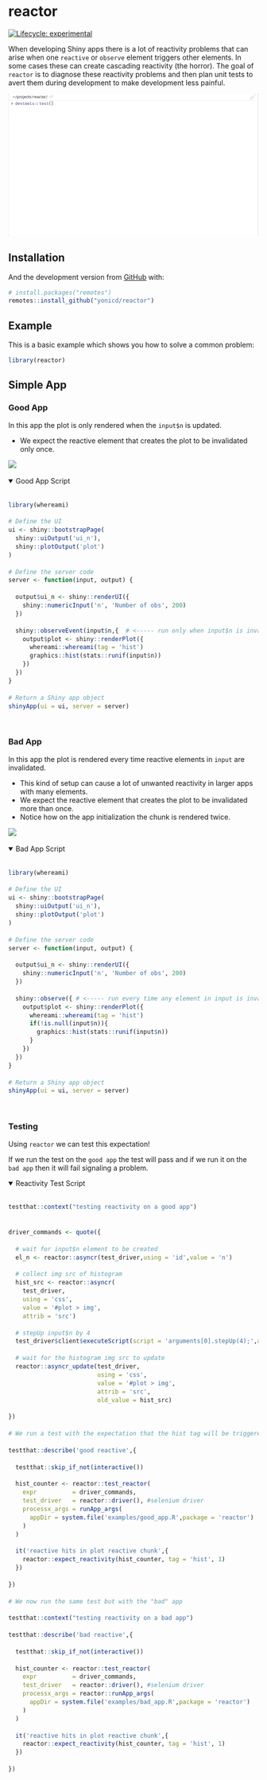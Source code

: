 
<!-- README.md is generated from README.Rmd. Please edit that file -->

# reactor

<!-- badges: start -->

[![Lifecycle:
experimental](https://img.shields.io/badge/lifecycle-experimental-orange.svg)](https://www.tidyverse.org/lifecycle/#experimental)
<!-- badges: end -->

When developing Shiny apps there is a lot of reactivity problems that
can arise when one `reactive` or `observe` element triggers other
elements. In some cases these can create cascading reactivity (the
horror). The goal of `reactor` is to diagnose these reactivity problems
and then plan unit tests to avert them during development to make
development less painful.

![](https://github.com/yonicd/reactor/raw/media/example.gif)

## Installation

And the development version from [GitHub](https://github.com/) with:

``` r
# install.packages("remotes")
remotes::install_github("yonicd/reactor")
```

## Example

This is a basic example which shows you how to solve a common problem:

``` r
library(reactor)
```

## Simple App

### Good App

In this app the plot is only rendered when the `input$n` is updated.

  - We expect the reactive element that creates the plot to be
    invalidated only once.

![](https://github.com/yonicd/reactor/raw/media/good_app.gif)

<details open>

<summary> <span title="Click to Expand"> Good App Script </span>
</summary>

``` r

library(whereami)

# Define the UI
ui <- shiny::bootstrapPage(
  shiny::uiOutput('ui_n'),
  shiny::plotOutput('plot')
)

# Define the server code
server <- function(input, output) {
  
  output$ui_n <- shiny::renderUI({
    shiny::numericInput('n', 'Number of obs', 200)
  })
  
  shiny::observeEvent(input$n,{  # <----- run only when input$n is invalidated
    output$plot <- shiny::renderPlot({
      whereami::whereami(tag = 'hist')
      graphics::hist(stats::runif(input$n))
    })
  })
}

# Return a Shiny app object
shinyApp(ui = ui, server = server)
```

</details>

<br>

### Bad App

In this app the plot is rendered every time reactive elements in `input`
are invalidated.

  - This kind of setup can cause a lot of unwanted reactivity in larger
    apps with many elements.
  - We expect the reactive element that creates the plot to be
    invalidated more than once.
  - Notice how on the app initialization the chunk is rendered twice.

![](https://github.com/yonicd/reactor/raw/media/bad_app.gif)

<details open>

<summary> <span title="Click to Expand"> Bad App Script </span>
</summary>

``` r

library(whereami)

# Define the UI
ui <- shiny::bootstrapPage(
  shiny::uiOutput('ui_n'),
  shiny::plotOutput('plot')
)

# Define the server code
server <- function(input, output) {
  
  output$ui_n <- shiny::renderUI({
    shiny::numericInput('n', 'Number of obs', 200)
  })
  
  shiny::observe({ # <----- run every time any element in input is invalidated
    output$plot <- shiny::renderPlot({
      whereami::whereami(tag = 'hist')
      if(!is.null(input$n)){
        graphics::hist(stats::runif(input$n)) 
      }
    })
  })
}

# Return a Shiny app object
shinyApp(ui = ui, server = server)
```

</details>

<br>

### Testing

Using `reactor` we can test this expectation\!

If we run the test on the `good app` the test will pass and if we run it
on the `bad app` then it will fail signaling a problem.

<details open>

<summary> <span title="Click to Expand"> Reactivity Test Script </span>
</summary>

``` r

testthat::context("testing reactivity on a good app")


driver_commands <- quote({
  
  # wait for input$n element to be created
  el_n <- reactor::asyncr(test_driver,using = 'id',value = 'n')
  
  # collect img src of histogram
  hist_src <- reactor::asyncr(
    test_driver,
    using = 'css',
    value = '#plot > img',
    attrib = 'src')
  
  # stepUp input$n by 4
  test_driver$client$executeScript(script = 'arguments[0].stepUp(4);',args = list(el_n))
  
  # wait for the histogram img src to update
  reactor::asyncr_update(test_driver,
                         using = 'css',
                         value = '#plot > img',
                         attrib = 'src',
                         old_value = hist_src)
  
})

# We run a test with the expectation that the hist tag will be triggered once.

testthat::describe('good reactive',{
  
  testthat::skip_if_not(interactive())
  
  hist_counter <- reactor::test_reactor(
    expr          = driver_commands,
    test_driver   = reactor::driver(), #selenium driver
    processx_args = runApp_args(
      appDir = system.file('examples/good_app.R',package = 'reactor')
    )
  )
  
  it('reactive hits in plot reactive chunk',{
    reactor::expect_reactivity(hist_counter, tag = 'hist', 1)
  })
  
})

# We now run the same test but with the "bad" app  
  
testthat::context("testing reactivity on a bad app")

testthat::describe('bad reactive',{
  
  testthat::skip_if_not(interactive())
  
  hist_counter <- reactor::test_reactor(
    expr          = driver_commands,
    test_driver   = reactor::driver(), #selenium driver
    processx_args = reactor::runApp_args(
      appDir = system.file('examples/bad_app.R',package = 'reactor')
    )
  )
  
  it('reactive hits in plot reactive chunk',{
    reactor::expect_reactivity(hist_counter, tag = 'hist', 1)
  })
  
})
```

</details>

<br>
